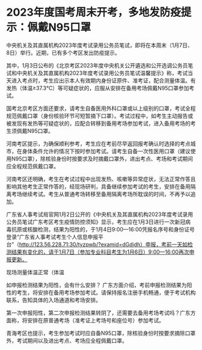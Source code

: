# 2023年度国考周末开考，多地发防疫提示：佩戴N95口罩

中央机关及其直属机构2023年度考试录用公务员笔试，即将在本周末（1月7日、8日）举行。近期，已有多个考区发出防疫提示。

其中，1月3日公布的《北京考区2023年度中央机关公开遴选和公开选调公务员笔试和中央机关及其直属机构2023年度考试录用公务员笔试温馨提示》称，考试当天进入考点时，考生应出示本人有效期内身份证原件、准考证，配合测量体温。有发热（体温≥37.3℃）等可疑症状的，应服从安排在备用考场佩戴N95口罩参加考试。

国考北京考区方面还要求，请考生自备医用外科口罩或以上级别的口罩，考试全程规范佩戴口罩（身份核验环节可短暂摘下口罩）。考试过程中，如考生主动报告或被发现有发热等可疑症状的，应配合转移到备用考场参加考试，进入备用考场的考生须佩戴N95口罩。

河南考区提示，为确保顺利参考，考生应在考前尽早返回报考确认时选择的考点城市，在身体条件允许的情况下按时参加考试。请考生自备一次性医用口罩（建议使用N95口罩），除核验身份时按要求及时摘戴口罩外，进出考点、考场和考试期间应全程规范佩戴口罩。

河南考区还明确，考生在考试过程中出现发热、咳嗽等异常症状，无法正常作答且影响其他考生正常作答的，经现场研判，具备继续参加考试的考生，安排在备用隔离考场继续考试。考生从普通考场转移至备用隔离考场所耽误的时间，不再予以追加。

广东省人事考试局官网1月2日公开的《中央机关及其直属机构2023年度考试录用公务员笔试广东考区考生疫情防控须知》显示，考生应在1月3日进行一次新冠病毒抗原或核酸检测，结果为阳性的，于1月4日9:00—16:00凭报名序号和身份证号登录“广东省人事考试考生个人信息申报平台”（http://123.56.228.71:30/tyzpwb/?examid=dGdjdh）申报，考前一天如检测结果有变化的，请于1月7日（参加专业科目考生为1月6日）9:00—16:00再次申报更新。

现场测量体温正常（体温

如申报检测结果为阳性，会有什么安排？
广东方面介绍，考前申报检测结果为阳性的考生，将安排在备用考场参加考试。请保持报名注册手机畅通，便于考试机构联系，告知具体的入场通道和考场安排。

第一次申报阳性，第二次申报检测结果转阴了，还需要去备用考场考试吗？广东方面称，将安排在原普通考场（准考证上考场号和座位号）参加考试。

青海考区也提示，考生参加考试时应自备N95口罩，除核验身份时按要求摘除口罩外，考试期间以及进出考点、考场应全程佩戴口罩。

